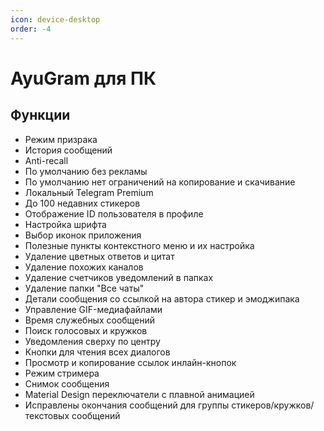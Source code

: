 ```yaml
---
icon: device-desktop
order: -4
---
```


# AyuGram для ПК

## Функции

-	Режим призрака
-	История сообщений
-	Anti-recall
-	По умолчанию без рекламы
-	По умолчанию нет ограничений на копирование и скачивание
-	Локальный Telegram Premium
-	До 100 недавних стикеров
-	Отображение ID пользователя в профиле
-	Настройка шрифта
-	Выбор иконок приложения
-	Полезные пункты контекстного меню и их настройка
-	Удаление цветных ответов и цитат
-	Удаление похожих каналов
-	Удаление счетчиков уведомлений в папках
-	Удаление папки "Все чаты"
-	Детали сообщения со ссылкой на автора стикер и эмоджипака
-	Управление GIF-медиафайлами
-	Время служебных сообщений
-	Поиск голосовых и кружков
-	Уведомления сверху по центру
-	Кнопки для чтения всех диалогов
-	Просмотр и копирование ссылок инлайн-кнопок
-	Режим стримера
-	Снимок сообщения
-	Material Design переключатели с плавной анимацией
-	Исправлены окончания сообщений для группы стикеров/кружков/текстовых сообщений
